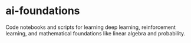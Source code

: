 # ai-foundations
Code notebooks and scripts for learning deep learning, reinforcement learning, and mathematical foundations like linear algebra and probability.
